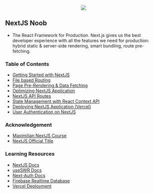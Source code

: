<div style="text-align:center"><img src="https://upload.wikimedia.org/wikipedia/commons/thumb/8/8e/Nextjs-logo.svg/1200px-Nextjs-logo.svg.png" /></div>

## NextJS Noob

- The React Framework for Production. Next.js gives us the best developer experience with all the features we need for production: hybrid static & server-side rendering, smart bundling, route pre-fetching.

### Table of Contents

- [Getting Started with NextJS](https://github.com/nil1729/nextjs-noob/tree/master/1-getting-started)
- [File based Routing](https://github.com/nil1729/nextjs-noob/tree/master/2-nextjs-routing)
- [Page Pre-Rendering & Data Fetching](https://github.com/nil1729/nextjs-noob/tree/master/3-page-prerendering-and-data-fetching)
- [Optimizing NextJS Application](https://github.com/nil1729/nextjs-noob/tree/master/4-optimizing-nextjs-apps)
- [NextJS API Routes](https://github.com/nil1729/nextjs-noob/tree/master/5-backend-api-routes)
- [State Management with React Context API](https://github.com/nil1729/nextjs-noob/tree/master/6-app-wide-state-management)
- [Deploying NextJS Application (Vercel)](https://github.com/nil1729/nextjs-noob/tree/master/7-deploying-nextjs-app)
- [User Authentication on NextJS](https://github.com/nil1729/nextjs-noob/tree/master/8-user-authentication)

### Acknowledgement

- [Maximilian NextJS Course](https://www.udemy.com/course/nextjs-react-the-complete-guide/)
- [NextJS Official Title](https://nextjs.org/)

### Learning Resources

- [NextJS Docs](https://nextjs.org/docs/getting-started)
- [useSWR Docs](https://swr.vercel.app/docs/getting-started)
- [Next-Auth Docs](https://next-auth.js.org/getting-started/introduction)
- [Firebase Realtime Database](https://firebase.google.com/docs/database)
- [Vercel Deployment](https://vercel.com/docs/concepts/deployments/overview)
